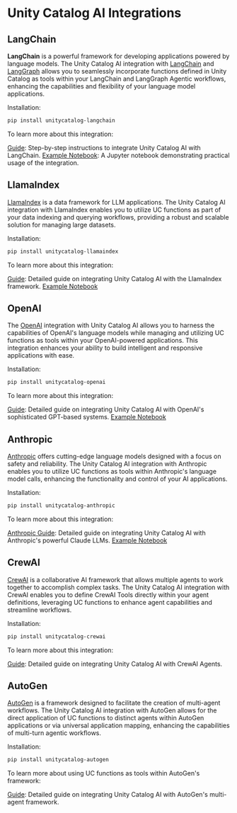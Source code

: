 # Unity Catalog AI Integrations

## LangChain

**LangChain** is a powerful framework for developing applications powered by language models. The Unity Catalog AI integration with [LangChain](https://www.langchain.com/) and [LangGraph](https://www.langchain.com/langgraph) allows you to seamlessly incorporate functions defined in Unity Catalog as tools within your LangChain and LangGraph Agentic workflows, enhancing the capabilities and flexibility of your language model applications.

Installation:

```sh
pip install unitycatalog-langchain
```

To learn more about this integration:

[Guide](langchain.md): Step-by-step instructions to integrate Unity Catalog AI with LangChain.
[Example Notebook](https://github.com/unitycatalog/unitycatalog/blob/main/ai/integrations/langchain/ucai-langchain_sample.ipynb): A Jupyter notebook demonstrating practical usage of the integration.

## LlamaIndex

[LlamaIndex](https://www.llamaindex.ai/) is a data framework for LLM applications. The Unity Catalog AI integration with LlamaIndex enables you to utilize UC functions as part of your data indexing and querying workflows, providing a robust and scalable solution for managing large datasets.

Installation:

```sh
pip install unitycatalog-llamaindex
```

To learn more about this integration:

[Guide](llamaindex.md): Detailed guide on integrating Unity Catalog AI with the LlamaIndex framework.
[Example Notebook](https://github.com/unitycatalog/unitycatalog/blob/main/ai/integrations/llama_index/llama_index_sample.ipynb)

## OpenAI

The [OpenAI](https://openai.com/) integration with Unity Catalog AI allows you to harness the capabilities of OpenAI's language models while managing and utilizing UC functions as tools within your OpenAI-powered applications. This integration enhances your ability to build intelligent and responsive applications with ease.

Installation:

```sh
pip install unitycatalog-openai
```

To learn more about this integration:

[Guide](openai.md): Detailed guide on integrating Unity Catalog AI with OpenAI's sophisticated GPT-based systems.
[Example Notebook](https://github.com/unitycatalog/unitycatalog/blob/main/ai/integrations/openai/ucai-openai_sample.ipynb)

## Anthropic

[Anthropic](https://www.anthropic.com/) offers cutting-edge language models designed with a focus on safety and reliability. The Unity Catalog AI integration with Anthropic enables you to utilize UC functions as tools within Anthropic's language model calls, enhancing the functionality and control of your AI applications.

Installation:

```sh
pip install unitycatalog-anthropic
```

To learn more about this integration:

[Anthropic Guide](anthropic.md): Detailed guide on integrating Unity Catalog AI with Anthropic's powerful Claude LLMs.
[Example Notebook](https://github.com/unitycatalog/unitycatalog/blob/main/ai/integrations/anthropic/anthropic_sample.ipynb)

## CrewAI

[CrewAI](https://www.crewai.com/) is a collaborative AI framework that allows multiple agents to work together to accomplish complex tasks. The Unity Catalog AI integration with CrewAI enables you to define CrewAI Tools directly within your agent definitions, leveraging UC functions to enhance agent capabilities and streamline workflows.

Installation:

```sh
pip install unitycatalog-crewai
```

To learn more about this integration:

[Guide](crewai.md): Detailed guide on integrating Unity Catalog AI with CrewAI Agents.

## AutoGen

[AutoGen](https://microsoft.github.io/autogen/0.2/) is a framework designed to facilitate the creation of multi-agent workflows. The Unity Catalog AI integration with AutoGen allows for the direct application of UC functions to distinct agents within AutoGen applications or via universal application mapping, enhancing the capabilities of multi-turn agentic workflows.

Installation:

```sh
pip install unitycatalog-autogen
```

To learn more about using UC functions as tools within AutoGen's framework:

[Guide](autogen.md): Detailed guide on integrating Unity Catalog AI with AutoGen's multi-agent framework.
